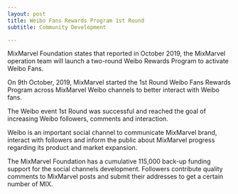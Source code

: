 ```yaml
---
layout: post
title: Weibo Fans Rewards Program 1st Round 
subtitle: Community Development 

---
```


MixMarvel Foundation states that reported in October 2019, the MixMarvel operation team will launch a two-round Weibo Rewards Program to activate Weibo Fans. 

On 9th October, 2019, MixMarvel started the 1st Round Weibo Fans Rewards Program across MixMarvel Weibo channels to better interact with Weibo fans.

The Weibo event 1st Round was successful and reached the goal of increasing Weibo followers, comments and interaction. 

Weibo is an important social channel to communicate MixMarvel brand, interact with followers and inform the public about MixMarvel progress regarding its product and market expansion.  

The MixMarvel Foundation has a  cumulative 115,000 back-up funding support for the social channels development. Followers contribute quality comments to MixMarvel posts and submit their addresses to get a certain number of MIX.

